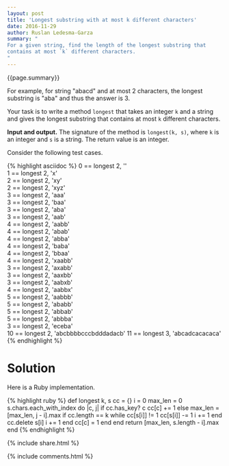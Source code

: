 ```yaml
---
layout: post
title: 'Longest substring with at most k different characters'
date: 2016-11-29
author: Ruslan Ledesma-Garza
summary: "
For a given string, find the length of the longest substring that
contains at most `k` different characters.
"
---
```


{{page.summary}}

For example, for string "abacd" and at most 2 characters, the longest
substring is "aba" and thus the answer is 3.

Your task is to write a method `longest` that takes an integer `k` and a string
and gives the longest substring that contains at most `k` different
characters.

**Input and output.**
The signature of the method is `longest(k, s)`, where `k` is an integer
and `s` is a string. The return value is an integer.

Consider the following test cases.

{% highlight asciidoc %}
0  == longest 2, ''                   
1  == longest 2, 'x'                  
2  == longest 2, 'xy'                 
2  == longest 2, 'xyz'                
3  == longest 2, 'aaa'                
3  == longest 2, 'baa'                
3  == longest 2, 'aba'                
3  == longest 2, 'aab'                
4  == longest 2, 'aabb'               
4  == longest 2, 'abab'               
4  == longest 2, 'abba'               
4  == longest 2, 'baba'               
4  == longest 2, 'bbaa'               
4  == longest 2, 'xaabb'              
3  == longest 2, 'axabb'              
3  == longest 2, 'aaxbb'              
3  == longest 2, 'aabxb'              
4  == longest 2, 'aabbx'              
5  == longest 2, 'aabbb'              
5  == longest 2, 'ababb'              
5  == longest 2, 'abbab'              
5  == longest 2, 'abbba'              
3  == longest 2, 'eceba'              
10 == longest 2, 'abcbbbbcccbdddadacb'
11 == longest 3, 'abcadcacacaca'      
{% endhighlight %}

# Solution

Here is a Ruby implementation.

{% highlight ruby %}
def longest k, s
  cc = {}
  i = 0
  max_len = 0
  s.chars.each_with_index do |c, j|
    if cc.has_key? c
      cc[c] += 1
    else
      max_len = [max_len, j - i].max
      if cc.length == k
        while cc[s[i]] != 1
          cc[s[i]] -= 1
          i += 1
        end
        cc.delete s[i]
        i += 1
      end
      cc[c] = 1
    end
  end
  return [max_len, s.length - i].max
end
{% endhighlight %}


{% include share.html %}

{% include comments.html %}
